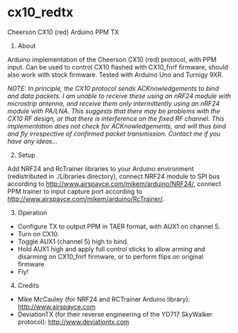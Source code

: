 cx10_redtx
==========

Cheerson CX10 (red) Arduino PPM TX

1. About
 
 Arduino implementation of the Cheerson CX10 (red) protocol, with PPM input. Can be used to control CX10 flashed with CX10_fnrf firmware, should also work with stock firmware. Tested with Arduino Uno and Turnigy 9XR.
 
 *NOTE: In principle, the CX10 protocol sends ACKnowledgements to bind and data packets. I am unable to receive these using an nRF24 module with microstrip antenna, and receive them only intermittently using an nRF24 module with PA/LNA. This suggests that there may be problems with the CX10 RF design, or that there is interference on the fixed RF channel. This implementation does not check for ACKnowledgements, and will thus bind and fly irrespective of confirmed packet transmission. Contact me if you have any ideas...*
 
2. Setup
 
 Add NRF24 and RcTrainer libraries to your Arduino environment (redistributed in ./Libraries directory), connect NRF24 module to SPI bus according to http://www.airspayce.com/mikem/arduino/NRF24/, connect PPM trainer to input capture port according to http://www.airspayce.com/mikem/arduino/RcTrainer/.
 
3. Operation
 
 + Configure TX to output PPM in TAER format, with AUX1 on channel 5.
 + Turn on CX10.
 + Toggle AUX1 (channel 5) high to bind.
 + Hold AUX1 high and apply full control sticks to allow arming and disarming on CX10_fnrf firmware, or to perform flips on original firmware.
 + Fly!
 
4. Credits
 
 + Mike McCauley (for NRF24 and RCTrainer Arduino library): http://www.airspayce.com
 + DeviationTX (for their reverse engineering of the YD717 SkyWalker protocol): http://www.deviationtx.com

